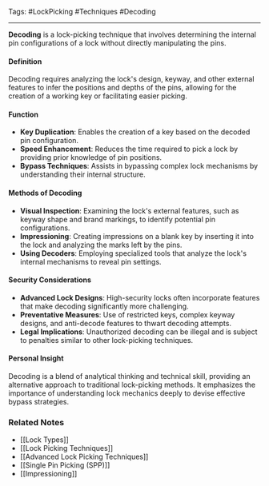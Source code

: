 Tags: #LockPicking #Techniques #Decoding

---

**Decoding** is a lock-picking technique that involves determining the internal pin configurations of a lock without directly manipulating the pins.

#### **Definition**

Decoding requires analyzing the lock's design, keyway, and other external features to infer the positions and depths of the pins, allowing for the creation of a working key or facilitating easier picking.

#### **Function**

- **Key Duplication**: Enables the creation of a key based on the decoded pin configuration.
- **Speed Enhancement**: Reduces the time required to pick a lock by providing prior knowledge of pin positions.
- **Bypass Techniques**: Assists in bypassing complex lock mechanisms by understanding their internal structure.

#### **Methods of Decoding**

- **Visual Inspection**: Examining the lock's external features, such as keyway shape and brand markings, to identify potential pin configurations.
- **Impressioning**: Creating impressions on a blank key by inserting it into the lock and analyzing the marks left by the pins.
- **Using Decoders**: Employing specialized tools that analyze the lock's internal mechanisms to reveal pin settings.

#### **Security Considerations**

- **Advanced Lock Designs**: High-security locks often incorporate features that make decoding significantly more challenging.
- **Preventative Measures**: Use of restricted keys, complex keyway designs, and anti-decode features to thwart decoding attempts.
- **Legal Implications**: Unauthorized decoding can be illegal and is subject to penalties similar to other lock-picking techniques.

#### **Personal Insight**

Decoding is a blend of analytical thinking and technical skill, providing an alternative approach to traditional lock-picking methods. It emphasizes the importance of understanding lock mechanics deeply to devise effective bypass strategies.

### **Related Notes**

- [[Lock Types]]
- [[Lock Picking Techniques]]
- [[Advanced Lock Picking Techniques]]
- [[Single Pin Picking (SPP)]]
- [[Impressioning]]